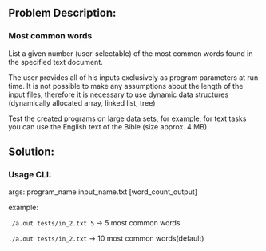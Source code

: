 ## Problem Description:

### Most common words

List a given number (user-selectable) of the most common words found in the specified text document.

The user provides all of his inputs exclusively as program parameters at run time. It is not possible to make any assumptions about the length of the input files, therefore it is necessary to use dynamic data structures (dynamically allocated array, linked list, tree)

Test the created programs on large data sets, for example, for text tasks you can use the English text of the Bible (size approx. 4 MB)


## Solution:

### Usage CLI:

args: program_name input_name.txt [word_count_output]

example:

`./a.out tests/in_2.txt 5` -> 5 most common words

`./a.out tests/in_2.txt` -> 10 most common words(default)